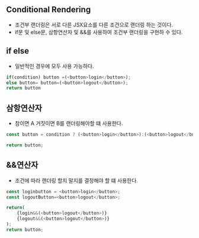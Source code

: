 ## Conditional Rendering
* 조건부 랜더링은 서로 다른 JSX요소를 다른 조건으로 랜더링 하는 것이다.
* if문 및 else문, 삼항연산자 및 &&를 사용하여 조건부 랜더링을 구현하 수 있다.

## if else
* 일반적인 경우에 모두 사용 가능하다.
```javascript
if(condition) button =(<button>login</button>);
else button= button=(<button>logout</button>);
return button
```

## 삼항연산자
* 참이면 A 거짓이면 B를 랜더링해야할 떄 사용한다.
```javascript
const button = condition ? (<button>login</button>):(<button>logout</button>);

return button;
```

## &&연산자
* 조건에 따라 랜더링 할지 말지를 결정해야 할 떄 사용한다.
```javascript
const loginbutton = <button>login</button>;
const logoutButton=<button>logout</button>;

return(
    {login&&(<button>logout</button>)}
    {logout&&(<button>logout</button>)}
);
return button;
```
